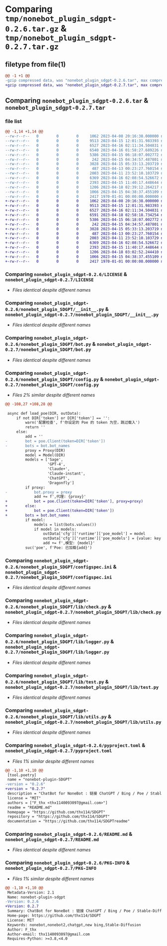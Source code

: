 # Comparing `tmp/nonebot_plugin_sdgpt-0.2.6.tar.gz` & `tmp/nonebot_plugin_sdgpt-0.2.7.tar.gz`

## filetype from file(1)

```diff
@@ -1 +1 @@
-gzip compressed data, was "nonebot_plugin_sdgpt-0.2.6.tar", max compression
+gzip compressed data, was "nonebot_plugin_sdgpt-0.2.7.tar", max compression
```

## Comparing `nonebot_plugin_sdgpt-0.2.6.tar` & `nonebot_plugin_sdgpt-0.2.7.tar`

### file list

```diff
@@ -1,14 +1,14 @@
--rw-r--r--   0        0        0     1062 2023-04-08 20:16:38.000000 nonebot_plugin_sdgpt-0.2.6/LICENSE
--rw-r--r--   0        0        0     9513 2023-04-15 12:01:31.983393 nonebot_plugin_sdgpt-0.2.6/nonebot_plugin_SDGPT/__init__.py
--rw-r--r--   0        0        0     6527 2023-04-16 02:11:34.504831 nonebot_plugin_sdgpt-0.2.6/nonebot_plugin_SDGPT/bot.py
--rw-r--r--   0        0        0     6540 2023-04-16 01:58:27.689226 nonebot_plugin_sdgpt-0.2.6/nonebot_plugin_SDGPT/config.py
--rw-r--r--   0        0        0     5386 2023-04-15 06:18:07.002772 nonebot_plugin_sdgpt-0.2.6/nonebot_plugin_SDGPT/configspec.ini
--rw-r--r--   0        0        0      242 2023-04-15 04:34:57.487801 nonebot_plugin_sdgpt-0.2.6/nonebot_plugin_SDGPT/lib/base.py
--rw-r--r--   0        0        0     3028 2023-04-15 05:33:13.203719 nonebot_plugin_sdgpt-0.2.6/nonebot_plugin_SDGPT/lib/check.py
--rw-r--r--   0        0        0      487 2023-04-13 00:23:27.760154 nonebot_plugin_sdgpt-0.2.6/nonebot_plugin_SDGPT/lib/cons.py
--rw-r--r--   0        0        0     2003 2023-04-11 23:52:10.103729 nonebot_plugin_sdgpt-0.2.6/nonebot_plugin_SDGPT/lib/logger.py
--rw-r--r--   0        0        0     6369 2023-04-16 02:08:54.526672 nonebot_plugin_sdgpt-0.2.6/nonebot_plugin_SDGPT/lib/test.py
--rw-r--r--   0        0        0     2393 2023-04-15 11:40:17.448644 nonebot_plugin_sdgpt-0.2.6/nonebot_plugin_SDGPT/lib/utils.py
--rw-r--r--   0        0        0     1206 2023-04-18 02:39:12.264217 nonebot_plugin_sdgpt-0.2.6/pyproject.toml
--rw-r--r--   0        0        0     1066 2023-04-15 04:38:37.455109 nonebot_plugin_sdgpt-0.2.6/README.md
--rw-r--r--   0        0        0     2417 1970-01-01 00:00:00.000000 nonebot_plugin_sdgpt-0.2.6/PKG-INFO
+-rw-r--r--   0        0        0     1062 2023-04-08 20:16:38.000000 nonebot_plugin_sdgpt-0.2.7/LICENSE
+-rw-r--r--   0        0        0     9513 2023-04-15 12:01:31.983393 nonebot_plugin_sdgpt-0.2.7/nonebot_plugin_SDGPT/__init__.py
+-rw-r--r--   0        0        0     6527 2023-04-16 02:11:34.504831 nonebot_plugin_sdgpt-0.2.7/nonebot_plugin_SDGPT/bot.py
+-rw-r--r--   0        0        0     6591 2023-04-18 02:58:18.734254 nonebot_plugin_sdgpt-0.2.7/nonebot_plugin_SDGPT/config.py
+-rw-r--r--   0        0        0     5386 2023-04-15 06:18:07.002772 nonebot_plugin_sdgpt-0.2.7/nonebot_plugin_SDGPT/configspec.ini
+-rw-r--r--   0        0        0      242 2023-04-15 04:34:57.487801 nonebot_plugin_sdgpt-0.2.7/nonebot_plugin_SDGPT/lib/base.py
+-rw-r--r--   0        0        0     3028 2023-04-15 05:33:13.203719 nonebot_plugin_sdgpt-0.2.7/nonebot_plugin_SDGPT/lib/check.py
+-rw-r--r--   0        0        0      487 2023-04-13 00:23:27.760154 nonebot_plugin_sdgpt-0.2.7/nonebot_plugin_SDGPT/lib/cons.py
+-rw-r--r--   0        0        0     2003 2023-04-11 23:52:10.103729 nonebot_plugin_sdgpt-0.2.7/nonebot_plugin_SDGPT/lib/logger.py
+-rw-r--r--   0        0        0     6369 2023-04-16 02:08:54.526672 nonebot_plugin_sdgpt-0.2.7/nonebot_plugin_SDGPT/lib/test.py
+-rw-r--r--   0        0        0     2393 2023-04-15 11:40:17.448644 nonebot_plugin_sdgpt-0.2.7/nonebot_plugin_SDGPT/lib/utils.py
+-rw-r--r--   0        0        0     1206 2023-04-18 03:02:52.244410 nonebot_plugin_sdgpt-0.2.7/pyproject.toml
+-rw-r--r--   0        0        0     1066 2023-04-15 04:38:37.455109 nonebot_plugin_sdgpt-0.2.7/README.md
+-rw-r--r--   0        0        0     2417 1970-01-01 00:00:00.000000 nonebot_plugin_sdgpt-0.2.7/PKG-INFO
```

### Comparing `nonebot_plugin_sdgpt-0.2.6/LICENSE` & `nonebot_plugin_sdgpt-0.2.7/LICENSE`

 * *Files identical despite different names*

### Comparing `nonebot_plugin_sdgpt-0.2.6/nonebot_plugin_SDGPT/__init__.py` & `nonebot_plugin_sdgpt-0.2.7/nonebot_plugin_SDGPT/__init__.py`

 * *Files identical despite different names*

### Comparing `nonebot_plugin_sdgpt-0.2.6/nonebot_plugin_SDGPT/bot.py` & `nonebot_plugin_sdgpt-0.2.7/nonebot_plugin_SDGPT/bot.py`

 * *Files identical despite different names*

### Comparing `nonebot_plugin_sdgpt-0.2.6/nonebot_plugin_SDGPT/config.py` & `nonebot_plugin_sdgpt-0.2.7/nonebot_plugin_SDGPT/config.py`

 * *Files 2% similar despite different names*

```diff
@@ -108,27 +108,28 @@
 
 async def load_poe(DIR, outData):
     if not DIR['token'] or DIR['token'] == '':
         warn('配置检查', f'你设定的 Poe 的 token 为空，跳过载入')
         return ''
     else:
         add = ''
-        bot = poe.Client(token=DIR['token'])
-        bots = bot.bot_names
         proxy = Proxy(DIR)
         model = Model(DIR)
         models = ['Sage',
                   'GPT-4',
                   'Claude+',
                   'Claude-instant',
                   'ChatGPT',
                   'Dragonfly']
         if proxy:
-            bot.proxy = proxy
             add += f',代理: {proxy}'
+            bot = poe.Client(token=DIR['token'], proxy=proxy)
+        else:
+            bot = poe.Client(token=DIR['token'])
+        bots = bot.bot_names
         if model:
             models = list(bots.values())
             if model in models:
                 outData['cfg']['runtime']['poe_model'] = model
                 outData['cfg']['runtime']['poe_models'] = {value: key for key, value in bots.items()}
                 add += f',模型: {model}'
         suc('poe', f'Poe: 已加载{add}')
```

### Comparing `nonebot_plugin_sdgpt-0.2.6/nonebot_plugin_SDGPT/configspec.ini` & `nonebot_plugin_sdgpt-0.2.7/nonebot_plugin_SDGPT/configspec.ini`

 * *Files identical despite different names*

### Comparing `nonebot_plugin_sdgpt-0.2.6/nonebot_plugin_SDGPT/lib/check.py` & `nonebot_plugin_sdgpt-0.2.7/nonebot_plugin_SDGPT/lib/check.py`

 * *Files identical despite different names*

### Comparing `nonebot_plugin_sdgpt-0.2.6/nonebot_plugin_SDGPT/lib/logger.py` & `nonebot_plugin_sdgpt-0.2.7/nonebot_plugin_SDGPT/lib/logger.py`

 * *Files identical despite different names*

### Comparing `nonebot_plugin_sdgpt-0.2.6/nonebot_plugin_SDGPT/lib/test.py` & `nonebot_plugin_sdgpt-0.2.7/nonebot_plugin_SDGPT/lib/test.py`

 * *Files identical despite different names*

### Comparing `nonebot_plugin_sdgpt-0.2.6/nonebot_plugin_SDGPT/lib/utils.py` & `nonebot_plugin_sdgpt-0.2.7/nonebot_plugin_SDGPT/lib/utils.py`

 * *Files identical despite different names*

### Comparing `nonebot_plugin_sdgpt-0.2.6/pyproject.toml` & `nonebot_plugin_sdgpt-0.2.7/pyproject.toml`

 * *Files 1% similar despite different names*

```diff
@@ -1,10 +1,10 @@
 [tool.poetry]
 name = "nonebot-plugin-SDGPT"
-version = "0.2.6"
+version = "0.2.7"
 description = "ChatBot for NoneBot : 链接 ChatGPT / Bing / Poe / Stable-Diffusion : ChatGPT Bing poe聊天, gpt解析自然语言转Stable-Diffusion生成图像"
 license = "MIT"
 authors = ["F_thx <thx1140093097@gmail.com>"]
 readme = "README.md"
 homepage = "https://github.com/thx114/SDGPT"
 repository = "https://github.com/thx114/SDGPT"
 documentation = "https://github.com/thx114/SDGPTreadme"
```

### Comparing `nonebot_plugin_sdgpt-0.2.6/README.md` & `nonebot_plugin_sdgpt-0.2.7/README.md`

 * *Files identical despite different names*

### Comparing `nonebot_plugin_sdgpt-0.2.6/PKG-INFO` & `nonebot_plugin_sdgpt-0.2.7/PKG-INFO`

 * *Files 1% similar despite different names*

```diff
@@ -1,10 +1,10 @@
 Metadata-Version: 2.1
 Name: nonebot-plugin-sdgpt
-Version: 0.2.6
+Version: 0.2.7
 Summary: ChatBot for NoneBot : 链接 ChatGPT / Bing / Poe / Stable-Diffusion : ChatGPT Bing poe聊天, gpt解析自然语言转Stable-Diffusion生成图像
 Home-page: https://github.com/thx114/SDGPT
 License: MIT
 Keywords: nonebot,nonebot2,chatgpt,new bing,Stable-Diffusion
 Author: F_thx
 Author-email: thx1140093097@gmail.com
 Requires-Python: >=3.8,<4.0
```

